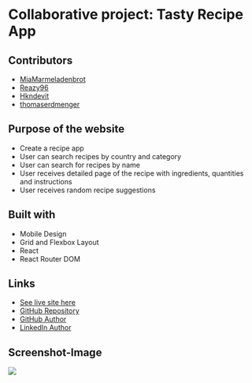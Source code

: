 # Collaborative project: Tasty Recipe App

## Contributors

- [MiaMarmeladenbrot](https://github.com/MiaMarmeladenbrot)
- [Reazy96](https://github.com/Reazy96)
- [Hkndevit](https://github.com/Hkndevit)
- [thomaserdmenger](https://github.com/thomaserdmenger)

## Purpose of the website

- Create a recipe app
- User can search recipes by country and category
- User can search for recipes by name
- User receives detailed page of the recipe with ingredients, quantities and instructions
- User receives random recipe suggestions

## Built with

- Mobile Design
- Grid and Flexbox Layout
- React
- React Router DOM

## Links

- [See live site here](https://tasty-recipe-react.onrender.com)
- [GitHub Repository](https://github.com/thomaserdmenger/Tasty-React)
- [GitHub Author](https://github.com/thomaserdmenger)
- [LinkedIn Author](https://www.linkedin.com/in/thomaserdmenger/)

## Screenshot-Image

![](./public/images/screenshot_new.png)
